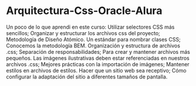 # Arquitectura-Css-Oracle-Alura
Un poco de lo que aprendi en este curso:
Utilizar selectores CSS más sencillos;
Organizar y estructurar los archivos css del proyecto;
Metodología de Diseño Atómico.
Un estándar para nombrar clases CSS;
Conocemos la metodología BEM.
Organización y estructura de archivos .css;
Separación de responsabilidades;
Para crear y mantener archivos más pequeños.
Las imágenes ilustrativas deben estar referenciadas en nuestros archivos .css;
Mejores prácticas con la importación de imágenes;
Mantener estilos en archivos de estilos.
Hacer que un sitio web sea receptivo;
Cómo configurar la adaptación del sitio a diferentes tamaños de pantalla.
